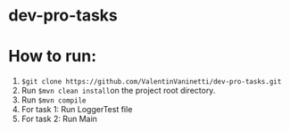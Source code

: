 # dev-pro-tasks

# How to run:
1) ```$git clone https://github.com/ValentinVaninetti/dev-pro-tasks.git```
2) Run ```$mvn clean install```on the project root directory.
3) Run ```$mvn compile```
4) For task 1: Run LoggerTest file
5) For task 2: Run Main
